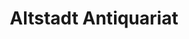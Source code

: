 ---
title: "Altstadt Antiquariat"
url: /freiburg-im-breisgau/altstadt-antiquariat/
shop: Antiquitäten
---